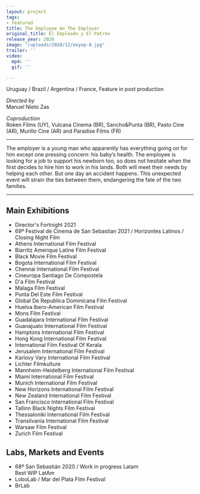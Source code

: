 ```yaml
---
layout: project
tags:
- featured
title: The Employee An The Employer
original_title: El Empleado y El Patrón
release_year: 2026
image: "/uploads/2020/12/eeyep-8.jpg"
trailer: ''
video:
  mp4: ''
  gif: ''

---
```

Uruguay / Brazil / Argentina / France, Feature in post production

_Directed by_  
Manuel Nieto Zas

_Coproduction_  
Roken Films (UY), Vulcana Cinema (BR), Sancho&Punta (BR), Pasto Cine (AR), Murillo Cine (AR) and Paradise Films (FR)

***

The employer is a young man who apparently has everything going on for him except one pressing concern: his baby’s health. The employee is looking for a job to support his newborn too, so does not hesitate when the first decides to hire him to work in his lands. Both will meet their needs by helping each other. But one day an accident happens. This unexpected event will strain the ties between them, endangering the fate of the two families.

***

## Main Exhibitions

* Director's Fortnight 2021
* 69º Festival de Cinema de San Sebastian 2021 / Horizontes Latinos / Closing Night Film
* Athens International Film Festival
* Biarritz Amerique Latine Film Festival
* Black Movie Film Festival
* Bogota International Film Festival
* Chennai International Film Festival
* Cineuropa Santiago De Compostela
* D'a Film Festival
* Malaga Film Festival
* Punta Del Este Film Festival
* Global De Republica Dominicana Film Festival
* Huelva Ibero-American Film Festival
* Mons Film Festival
* Guadalajara International Film Festival
* Guanajuato International Film Festival
* Hamptons International Film Festival
* Hong Kong International Film Festival
* International Film Festival Of Kerala
* Jerusalem International Film Festival
* Karlovy Vary International Film Festival
* Lichter Filmkulture
* Mannheim-Heidelberg International Film Festival
* Miami International Film Festival
* Munich International Film Festival
* New Horizons International Film Festival
* New Zealand International Film Festival
* San Francisco International Film Festival
* Tallinn Black Nights Film Festival
* Thessaloniki International Film Festival
* Transilvania International Film Festival
* Warsaw Film Festival
* Zurich Film Festival

## Labs, Markets and Events

* 68º San Sebastián 2020 / Work in progress Latam  
  Best WIP LatAm
* LoboLab / Mar del Plata Film Festival
* BrLab